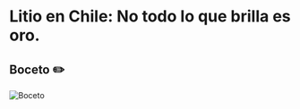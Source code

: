 # Litio en Chile: No todo lo que brilla es oro.


## Boceto :pencil2:
![Boceto](https://i.imgur.com/6BB94kj.jpg)
